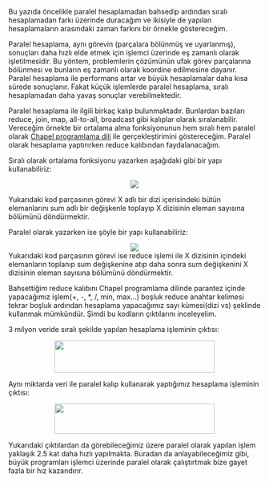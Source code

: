 Bu yazıda öncelikle paralel hesaplamadan bahsedip ardından sıralı hesaplamadan farkı üzerinde duracağım ve ikisiyle de yapılan hesaplamaların arasındaki zaman farkını bir örnekle göstereceğim.

Paralel hesaplama, aynı görevin (parçalara bölünmüş ve uyarlanmış), sonuçları daha hızlı elde etmek için işlemci üzerinde  eş zamanlı olarak işletilmesidir. Bu yöntem, problemlerin çözümünün ufak  görev parçalarına bölünmesi ve bunların eş zamanlı olarak koordine  edilmesine dayanır. Paralel hesaplama ile performans artar ve büyük hesaplamalar daha kısa sürede sonuçlanır. Fakat küçük işlemlerde paralel hesaplama, sıralı hesaplamadan daha yavaş sonuçlar verebilmektedir.

Paralel hesaplama ile ilgili birkaç kalıp bulunmaktadır. Bunlardan bazıları reduce, join, map, all-to-all, broadcast gibi kalıplar olarak sıralanabilir. Vereceğim örnekte bir ortalama alma fonksiyonunun hem sıralı hem paralel olarak <a href="https://chapel-lang.org/" target="_blank">Chapel programlama dili</a> ile gerçekleştirimini göstereceğim. Paralel olarak hesaplama yaptırırken reduce kalıbından faydalanacağım.

Sıralı olarak ortalama fonksiyonu yazarken aşağıdaki gibi bir yapı kullanabiliriz:

<div class="separator" style="clear: both; text-align: center;">
</div>
<div class="separator" style="clear: both; text-align: center;">
<a href="https://1.bp.blogspot.com/-MWgWnZWnSog/Xfpp2XT5fXI/AAAAAAAAIgU/KNe7ytbyVhICa8pJNJsvTesyIQW1cG4IQCLcBGAsYHQ/s1600/Screenshot%2Bfrom%2B2019-12-18%2B21-01-44.png" imageanchor="1" style="margin-left: 1em; margin-right: 1em;"><img border="0" data-original-height="157" data-original-width="279" src="https://1.bp.blogspot.com/-MWgWnZWnSog/Xfpp2XT5fXI/AAAAAAAAIgU/KNe7ytbyVhICa8pJNJsvTesyIQW1cG4IQCLcBGAsYHQ/s1600/Screenshot%2Bfrom%2B2019-12-18%2B21-01-44.png" /></a></div>

Yukarıdaki kod parçasının görevi X adlı bir dizi içerisindeki bütün elemanlarını sum adlı bir değişkenle toplayıp X dizisinin eleman sayısına bölümünü döndürmektir.

Paralel olarak yazarken ise şöyle bir yapı kullanabiliriz:

<div class="separator" style="clear: both; text-align: center;">
<a href="https://1.bp.blogspot.com/-0_BLYxK5L1A/XfpqdPnLpEI/AAAAAAAAIgc/e9nMcApB38sTUQuA743CcoRSi-5zFIRSgCLcBGAsYHQ/s1600/Screenshot%2Bfrom%2B2019-12-18%2B21-04-51.png" style="margin-left: 1em; margin-right: 1em;"><img border="0" data-original-height="138" data-original-width="244" src="https://1.bp.blogspot.com/-0_BLYxK5L1A/XfpqdPnLpEI/AAAAAAAAIgc/e9nMcApB38sTUQuA743CcoRSi-5zFIRSgCLcBGAsYHQ/s1600/Screenshot%2Bfrom%2B2019-12-18%2B21-04-51.png" /></a></div>
Yukarıdaki kod parçasının görevi ise reduce işlemi ile X dizisinin içindeki elemanların toplanıp sum değişkenine atıp daha sonra sum değişkenini X dizisinin eleman sayısına bölümünü döndürmektir.

Bahsettiğim reduce kalıbını Chapel programlama dilinde parantez içinde yapacağımız işlem(+, -, *, /, min, max...) boşluk reduce anahtar kelimesi tekrar boşluk ardından hesaplama yapacağımız sayı kümesi(dizi vs) şeklinde kullanmak mümkündür. Şimdi bu kodların çıktılarını inceleyelim.

3 milyon veride sıralı şekilde yapılan hesaplama işleminin çıktısı:

<div class="separator" style="clear: both; text-align: center;">
<a href="https://1.bp.blogspot.com/-fbD1erkLyNg/XfpudR0zi0I/AAAAAAAAIgo/LXW7zDDgnRswoXOFs1K-na3qqIbiHVC5QCLcBGAsYHQ/s1600/Screenshot%2Bfrom%2B2019-12-18%2B21-20-23.png" imageanchor="1" style="margin-left: 1em; margin-right: 1em;"><img border="0" data-original-height="78" data-original-width="388" height="64" src="https://1.bp.blogspot.com/-fbD1erkLyNg/XfpudR0zi0I/AAAAAAAAIgo/LXW7zDDgnRswoXOFs1K-na3qqIbiHVC5QCLcBGAsYHQ/s320/Screenshot%2Bfrom%2B2019-12-18%2B21-20-23.png" width="320" /></a></div>

Aynı miktarda veri ile paralel kalıp kullanarak yaptığımız hesaplama işleminin çıktısı:

<div class="separator" style="clear: both; text-align: center;">
<a href="https://1.bp.blogspot.com/-mwfGLbEb9d8/Xfpue5zmXFI/AAAAAAAAIgs/mtLlAGG-j9QURP_V2F3Ra8QAaAJ2Q3zwgCLcBGAsYHQ/s1600/Screenshot%2Bfrom%2B2019-12-18%2B21-17-52.png" imageanchor="1" style="margin-left: 1em; margin-right: 1em;"><img border="0" data-original-height="76" data-original-width="402" height="60" src="https://1.bp.blogspot.com/-mwfGLbEb9d8/Xfpue5zmXFI/AAAAAAAAIgs/mtLlAGG-j9QURP_V2F3Ra8QAaAJ2Q3zwgCLcBGAsYHQ/s320/Screenshot%2Bfrom%2B2019-12-18%2B21-17-52.png" width="320" /></a></div>


Yukarıdaki çıktılardan da görebileceğimiz üzere paralel olarak yapılan işlem yaklaşık 2.5 kat daha hızlı yapılmakta. Buradan da anlayabileceğimiz gibi, büyük programları işlemci üzerinde paralel olarak çalıştırtmak bize gayet fazla bir hız kazandırır.

<div class="separator" style="clear: both; text-align: center;">
</div>
<div class="separator" style="clear: both; text-align: center;">
</div>
<div class="separator" style="clear: both; text-align: center;">
</div>
<div class="separator" style="clear: both; text-align: center;">
</div>
<div class="separator" style="clear: both; text-align: center;">
</div>
<div class="separator" style="clear: both; text-align: center;">
</div>

